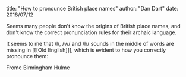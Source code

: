 title: "How to pronounce British place names"
author: "Dan Dart"
date: 2018/07/12

Seems many people don't know the origins of British place names, and don't know the correct pronunciation rules for their archaic language.

It seems to me that /l/, /w/ and /h/ sounds in the middle of words are missing in [[[Old English]]], which is evident to how you correctly pronounce them:


Frome
Birmingham
Hulme



